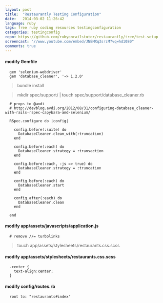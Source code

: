 ```yaml
---
layout: post
title:  "Restaurantly Testing Configuration"
date:   2014-03-02 11:26:42
language: ruby
tags: free ruby coding resources testingconfiguration
categories: testingconfig
repo: https://github.com/rubyonrailstutor/restaurantly/tree/test-setup
screencast: "//www.youtube.com/embed/JNEMXq3srzM?vq=hd1080"
comments: true
---
```


#### modify Gemfile

```
  gem 'selenium-webdriver'
  gem 'database_cleaner', '~> 1.2.0'
```

> bundle install

> mkdir spec/support/ | touch spec/support/database_cleaner.rb

```
  # props to @avdi
  # http://devblog.avdi.org/2012/08/31/configuring-database_cleaner-with-rails-rspec-capybara-and-selenium/

  RSpec.configure do |config|

    config.before(:suite) do
      DatabaseCleaner.clean_with(:truncation)
    end

    config.before(:each) do
      DatabaseCleaner.strategy = :transaction
    end

    config.before(:each, :js => true) do
      DatabaseCleaner.strategy = :truncation
    end

    config.before(:each) do
      DatabaseCleaner.start
    end

    config.after(:each) do
      DatabaseCleaner.clean
    end

  end
```

#### modify app/assets/javascripts/application.js


```
  # remove //= turbolinks
```

> touch app/assets/stylesheets/restaurants.css.scss


#### modify app/assets/stylesheets/restaurants.css.scss

```
  .center {
    text-align:center;
  }
```

#### modify config/routes.rb

```
  root to: "restaurants#index"
```
